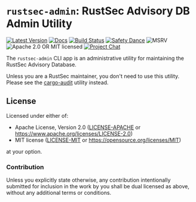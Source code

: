 # `rustsec-admin`: RustSec Advisory DB Admin Utility

[![Latest Version][crate-image]][crate-link]
[![Docs][docs-image]][docs-link]
[![Build Status][build-image]][build-link]
[![Safety Dance][safety-image]][safety-link]
![MSRV][rustc-image]
![Apache 2.0 OR MIT licensed][license-image]
[![Project Chat][chat-image]][chat-link]

The `rustsec-admin` CLI app is an administrative utility for maintaining the
RustSec Advisory Database.

Unless you are a RustSec maintainer, you don't need to use this utility.
Please see the [cargo-audit] utility instead.

## License

Licensed under either of:

- Apache License, Version 2.0 ([LICENSE-APACHE] or https://www.apache.org/licenses/LICENSE-2.0)
- MIT license ([LICENSE-MIT] or https://opensource.org/licenses/MIT)

at your option.

### Contribution

Unless you explicitly state otherwise, any contribution intentionally submitted
for inclusion in the work by you shall be dual licensed as above, without any
additional terms or conditions.

[//]: # (badges)

[crate-image]: https://img.shields.io/crates/v/rustsec-admin.svg
[crate-link]: https://crates.io/crates/rustsec-admin
[docs-image]: https://docs.rs/rustsec-admin/badge.svg
[docs-link]: https://docs.rs/rustsec-admin/
[build-image]: https://github.com/rustsec/rustsec-admin/workflows/CI/badge.svg
[build-link]: https://github.com/RustSec/platforms-crate/actions?query=workflow:CI
[safety-image]: https://img.shields.io/badge/unsafe-forbidden-success.svg
[safety-link]: https://github.com/rust-secure-code/safety-dance/
[rustc-image]: https://img.shields.io/badge/rustc-1.35+-blue.svg
[license-image]: https://img.shields.io/badge/license-Apache2.0%2FMIT-blue.svg
[chat-image]: https://img.shields.io/badge/zulip-join_chat-blue.svg
[chat-link]: https://rust-lang.zulipchat.com/#narrow/stream/146229-wg-secure-code/

[//]: # (general links)

[cargo-audit]: https://github.com/RustSec/cargo-audit
[LICENSE-APACHE]: https://github.com/RustSec/rustsec-admin/blob/main/LICENSE-APACHE
[LICENSE-MIT]: https://github.com/RustSec/rustsec-admin/blob/main/LICENSE-MIT
